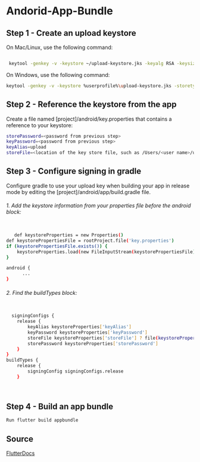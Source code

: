 # Andorid-App-Bundle


## Step 1 - Create an upload keystore
  
On Mac/Linux, use the following command:
 ```bash
 
  keytool -genkey -v -keystore ~/upload-keystore.jks -keyalg RSA -keysize 2048 -validity 10000 -alias upload
 ```

On Windows, use the following command:
  ```bash
 keytool -genkey -v -keystore %userprofile%\upload-keystore.jks -storetype JKS -keyalg RSA -keysize 2048 -validity 10000 -alias upload
  ```
## Step 2 - Reference the keystore from the app
Create a file named [project]/android/key.properties that contains a reference to your keystore:
  ```bash
  storePassword=<password from previous step>
keyPassword=<password from previous step>
keyAlias=upload
storeFile=<location of the key store file, such as /Users/<user name>/upload-keystore.jks>
```
## Step 3 - Configure signing in gradle

Configure gradle to use your upload key when building your app in release mode by editing the [project]/android/app/build.gradle file.
  <h6> 1. Add the keystore information from your properties file before the android block:</h6>
   
   ```bash
   
      def keystoreProperties = new Properties()
   def keystorePropertiesFile = rootProject.file('key.properties')
   if (keystorePropertiesFile.exists()) {
       keystoreProperties.load(new FileInputStream(keystorePropertiesFile))
   }

   android {
         ...
   }
   ```
   <h6> 2. Find the buildTypes block:</h6>
   
   ```bash
   
     signingConfigs {
       release {
           keyAlias keystoreProperties['keyAlias']
           keyPassword keystoreProperties['keyPassword']
           storeFile keystoreProperties['storeFile'] ? file(keystoreProperties['storeFile']) : null
           storePassword keystoreProperties['storePassword']
       }
   }
   buildTypes {
       release {
           signingConfig signingConfigs.release
       }
     
     
   ```
  
## Step 4 - Build an app bundle

```bash
Run flutter build appbundle
```

## Source
[FlutterDocs](https://docs.flutter.dev/deployment/android)


